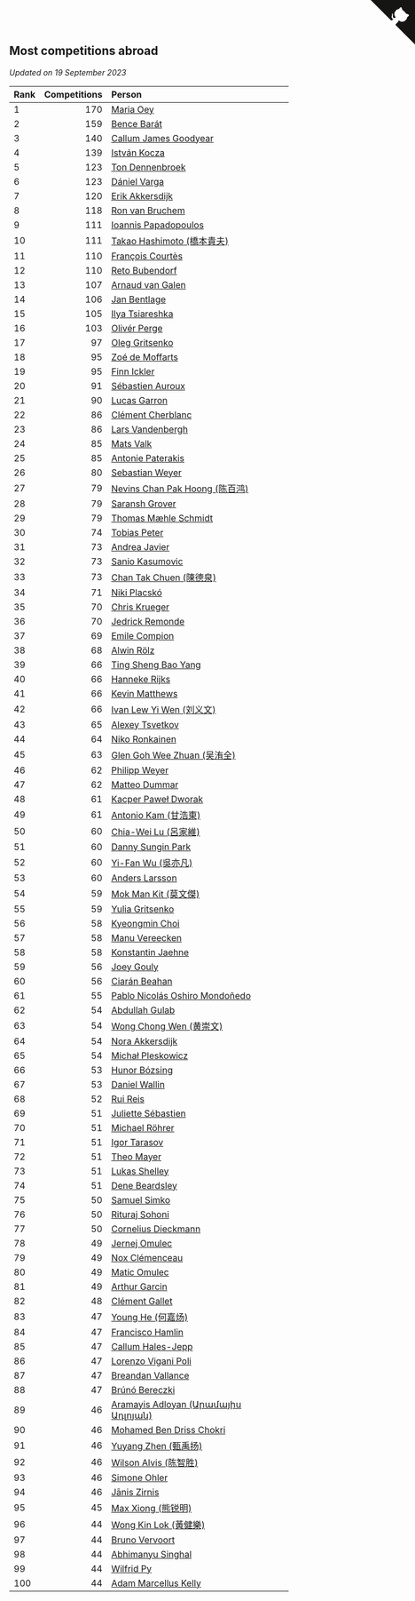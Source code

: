 ## Most competitions abroad

*Updated on 19 September 2023*

| Rank | Competitions | Person |
| :--- | ---: | :--- |
| 1 | 170 | [Maria Oey](https://www.worldcubeassociation.org/persons/2007OEYM01) |
| 2 | 159 | [Bence Barát](https://www.worldcubeassociation.org/persons/2008BARA01) |
| 3 | 140 | [Callum James Goodyear](https://www.worldcubeassociation.org/persons/2012GOOD02) |
| 4 | 139 | [István Kocza](https://www.worldcubeassociation.org/persons/2005KOCZ01) |
| 5 | 123 | [Ton Dennenbroek](https://www.worldcubeassociation.org/persons/2003DENN01) |
| 6 | 123 | [Dániel Varga](https://www.worldcubeassociation.org/persons/2008VARG01) |
| 7 | 120 | [Erik Akkersdijk](https://www.worldcubeassociation.org/persons/2005AKKE01) |
| 8 | 118 | [Ron van Bruchem](https://www.worldcubeassociation.org/persons/2003BRUC01) |
| 9 | 111 | [Ioannis Papadopoulos](https://www.worldcubeassociation.org/persons/2013PAPA01) |
| 10 | 111 | [Takao Hashimoto (橋本貴夫)](https://www.worldcubeassociation.org/persons/2007HASH01) |
| 11 | 110 | [François Courtès](https://www.worldcubeassociation.org/persons/2008COUR01) |
| 12 | 110 | [Reto Bubendorf](https://www.worldcubeassociation.org/persons/2012BUBE01) |
| 13 | 107 | [Arnaud van Galen](https://www.worldcubeassociation.org/persons/2006GALE01) |
| 14 | 106 | [Jan Bentlage](https://www.worldcubeassociation.org/persons/2010BENT01) |
| 15 | 105 | [Ilya Tsiareshka](https://www.worldcubeassociation.org/persons/2012TERE01) |
| 16 | 103 | [Olivér Perge](https://www.worldcubeassociation.org/persons/2007PERG01) |
| 17 | 97 | [Oleg Gritsenko](https://www.worldcubeassociation.org/persons/2011GRIT01) |
| 18 | 95 | [Zoé de Moffarts](https://www.worldcubeassociation.org/persons/2010MOFF02) |
| 19 | 95 | [Finn Ickler](https://www.worldcubeassociation.org/persons/2012ICKL01) |
| 20 | 91 | [Sébastien Auroux](https://www.worldcubeassociation.org/persons/2008AURO01) |
| 21 | 90 | [Lucas Garron](https://www.worldcubeassociation.org/persons/2006GARR01) |
| 22 | 86 | [Clément Cherblanc](https://www.worldcubeassociation.org/persons/2014CHER05) |
| 23 | 86 | [Lars Vandenbergh](https://www.worldcubeassociation.org/persons/2003VAND01) |
| 24 | 85 | [Mats Valk](https://www.worldcubeassociation.org/persons/2007VALK01) |
| 25 | 85 | [Antonie Paterakis](https://www.worldcubeassociation.org/persons/2012PATE01) |
| 26 | 80 | [Sebastian Weyer](https://www.worldcubeassociation.org/persons/2010WEYE02) |
| 27 | 79 | [Nevins Chan Pak Hoong (陈百鸿)](https://www.worldcubeassociation.org/persons/2010CHAN20) |
| 28 | 79 | [Saransh Grover](https://www.worldcubeassociation.org/persons/2014GROV01) |
| 29 | 79 | [Thomas Mæhle Schmidt](https://www.worldcubeassociation.org/persons/2013SCHM02) |
| 30 | 74 | [Tobias Peter](https://www.worldcubeassociation.org/persons/2014PETE03) |
| 31 | 73 | [Andrea Javier](https://www.worldcubeassociation.org/persons/2010JAVI01) |
| 32 | 73 | [Sanio Kasumovic](https://www.worldcubeassociation.org/persons/2009KASU01) |
| 33 | 73 | [Chan Tak Chuen (陳德泉)](https://www.worldcubeassociation.org/persons/2007CHUE01) |
| 34 | 71 | [Niki Placskó](https://www.worldcubeassociation.org/persons/2008PLAC01) |
| 35 | 70 | [Chris Krueger](https://www.worldcubeassociation.org/persons/2006KRUE01) |
| 36 | 70 | [Jedrick Remonde](https://www.worldcubeassociation.org/persons/2008REMO01) |
| 37 | 69 | [Emile Compion](https://www.worldcubeassociation.org/persons/2007COMP01) |
| 38 | 68 | [Alwin Rölz](https://www.worldcubeassociation.org/persons/2016ROLZ01) |
| 39 | 66 | [Ting Sheng Bao Yang](https://www.worldcubeassociation.org/persons/2008BAOY01) |
| 40 | 66 | [Hanneke Rijks](https://www.worldcubeassociation.org/persons/2008RIJK01) |
| 41 | 66 | [Kevin Matthews](https://www.worldcubeassociation.org/persons/2010MATT02) |
| 42 | 66 | [Ivan Lew Yi Wen (刘义文)](https://www.worldcubeassociation.org/persons/2012WENI01) |
| 43 | 65 | [Alexey Tsvetkov](https://www.worldcubeassociation.org/persons/2017TSVE02) |
| 44 | 64 | [Niko Ronkainen](https://www.worldcubeassociation.org/persons/2010RONK01) |
| 45 | 63 | [Glen Goh Wee Zhuan (吴洧全)](https://www.worldcubeassociation.org/persons/2015ZHUA01) |
| 46 | 62 | [Philipp Weyer](https://www.worldcubeassociation.org/persons/2010WEYE01) |
| 47 | 62 | [Matteo Dummar](https://www.worldcubeassociation.org/persons/2017DUMM01) |
| 48 | 61 | [Kacper Paweł Dworak](https://www.worldcubeassociation.org/persons/2020DWOR01) |
| 49 | 61 | [Antonio Kam (甘浩東)](https://www.worldcubeassociation.org/persons/2017TUNG13) |
| 50 | 60 | [Chia-Wei Lu (呂家維)](https://www.worldcubeassociation.org/persons/2007LUCH01) |
| 51 | 60 | [Danny Sungin Park](https://www.worldcubeassociation.org/persons/2015PARK13) |
| 52 | 60 | [Yi-Fan Wu (吳亦凡)](https://www.worldcubeassociation.org/persons/2010WUIF01) |
| 53 | 60 | [Anders Larsson](https://www.worldcubeassociation.org/persons/2003LARS01) |
| 54 | 59 | [Mok Man Kit (莫文傑)](https://www.worldcubeassociation.org/persons/2009KITM01) |
| 55 | 59 | [Yulia Gritsenko](https://www.worldcubeassociation.org/persons/2012SIDO01) |
| 56 | 58 | [Kyeongmin Choi](https://www.worldcubeassociation.org/persons/2017CHOI07) |
| 57 | 58 | [Manu Vereecken](https://www.worldcubeassociation.org/persons/2010VERE01) |
| 58 | 58 | [Konstantin Jaehne](https://www.worldcubeassociation.org/persons/2015JAEH01) |
| 59 | 56 | [Joey Gouly](https://www.worldcubeassociation.org/persons/2007GOUL01) |
| 60 | 56 | [Ciarán Beahan](https://www.worldcubeassociation.org/persons/2012BEAH01) |
| 61 | 55 | [Pablo Nicolás Oshiro Mondoñedo](https://www.worldcubeassociation.org/persons/2010MOND01) |
| 62 | 54 | [Abdullah Gulab](https://www.worldcubeassociation.org/persons/2014GULA02) |
| 63 | 54 | [Wong Chong Wen (黄崇文)](https://www.worldcubeassociation.org/persons/2014WENW01) |
| 64 | 54 | [Nora Akkersdijk](https://www.worldcubeassociation.org/persons/2009CHRI03) |
| 65 | 54 | [Michał Pleskowicz](https://www.worldcubeassociation.org/persons/2009PLES01) |
| 66 | 53 | [Hunor Bózsing](https://www.worldcubeassociation.org/persons/2009BOZS01) |
| 67 | 53 | [Daniel Wallin](https://www.worldcubeassociation.org/persons/2013WALL03) |
| 68 | 52 | [Rui Reis](https://www.worldcubeassociation.org/persons/2015REIS02) |
| 69 | 51 | [Juliette Sébastien](https://www.worldcubeassociation.org/persons/2014SEBA01) |
| 70 | 51 | [Michael Röhrer](https://www.worldcubeassociation.org/persons/2009ROHR01) |
| 71 | 51 | [Igor Tarasov](https://www.worldcubeassociation.org/persons/2016TARA04) |
| 72 | 51 | [Theo Mayer](https://www.worldcubeassociation.org/persons/2012MAYE01) |
| 73 | 51 | [Lukas Shelley](https://www.worldcubeassociation.org/persons/2016SHEL03) |
| 74 | 51 | [Dene Beardsley](https://www.worldcubeassociation.org/persons/2009BEAR01) |
| 75 | 50 | [Samuel Simko](https://www.worldcubeassociation.org/persons/2016SIMK01) |
| 76 | 50 | [Rituraj Sohoni](https://www.worldcubeassociation.org/persons/2012SOHO01) |
| 77 | 50 | [Cornelius Dieckmann](https://www.worldcubeassociation.org/persons/2009DIEC01) |
| 78 | 49 | [Jernej Omulec](https://www.worldcubeassociation.org/persons/2010OMUL01) |
| 79 | 49 | [Nox Clémenceau](https://www.worldcubeassociation.org/persons/2015CLEM03) |
| 80 | 49 | [Matic Omulec](https://www.worldcubeassociation.org/persons/2010OMUL02) |
| 81 | 49 | [Arthur Garcin](https://www.worldcubeassociation.org/persons/2014GARC27) |
| 82 | 48 | [Clément Gallet](https://www.worldcubeassociation.org/persons/2004GALL02) |
| 83 | 47 | [Young He (何嘉炀)](https://www.worldcubeassociation.org/persons/2014HEYO01) |
| 84 | 47 | [Francisco Hamlin](https://www.worldcubeassociation.org/persons/2012HAML01) |
| 85 | 47 | [Callum Hales-Jepp](https://www.worldcubeassociation.org/persons/2012HALE01) |
| 86 | 47 | [Lorenzo Vigani Poli](https://www.worldcubeassociation.org/persons/2007POLI01) |
| 87 | 47 | [Breandan Vallance](https://www.worldcubeassociation.org/persons/2007VALL01) |
| 88 | 47 | [Brúnó Bereczki](https://www.worldcubeassociation.org/persons/2008BERE01) |
| 89 | 46 | [Aramayis Adloyan (Արամայիս Ադլոյան)](https://www.worldcubeassociation.org/persons/2012ADLO01) |
| 90 | 46 | [Mohamed Ben Driss Chokri](https://www.worldcubeassociation.org/persons/2015CHOK01) |
| 91 | 46 | [Yuyang Zhen (甄禹扬)](https://www.worldcubeassociation.org/persons/2013ZHEN11) |
| 92 | 46 | [Wilson Alvis (陈智胜)](https://www.worldcubeassociation.org/persons/2011ALVI01) |
| 93 | 46 | [Simone Ohler](https://www.worldcubeassociation.org/persons/2014OHLE01) |
| 94 | 46 | [Jānis Zirnis](https://www.worldcubeassociation.org/persons/2013ZIRN01) |
| 95 | 45 | [Max Xiong (熊锐明)](https://www.worldcubeassociation.org/persons/2015XION03) |
| 96 | 44 | [Wong Kin Lok (黃健樂)](https://www.worldcubeassociation.org/persons/2014LOKW01) |
| 97 | 44 | [Bruno Vervoort](https://www.worldcubeassociation.org/persons/2011VERV01) |
| 98 | 44 | [Abhimanyu Singhal](https://www.worldcubeassociation.org/persons/2013SING12) |
| 99 | 44 | [Wilfrid Py](https://www.worldcubeassociation.org/persons/2016PYWI01) |
| 100 | 44 | [Adam Marcellus Kelly](https://www.worldcubeassociation.org/persons/2016KELL10) |


<a href="https://github.com/JustinTimeCuber/wca_statistics" class="github-corner" aria-label="View source on Github"><svg width="80" height="80" viewBox="0 0 250 250" style="fill:#151513; color:#fff; position: absolute; top: 0; border: 0; right: 0;" aria-hidden="true"><path d="M0,0 L115,115 L130,115 L142,142 L250,250 L250,0 Z"></path><path d="M128.3,109.0 C113.8,99.7 119.0,89.6 119.0,89.6 C122.0,82.7 120.5,78.6 120.5,78.6 C119.2,72.0 123.4,76.3 123.4,76.3 C127.3,80.9 125.5,87.3 125.5,87.3 C122.9,97.6 130.6,101.9 134.4,103.2" fill="currentColor" style="transform-origin: 130px 106px;" class="octo-arm"></path><path d="M115.0,115.0 C114.9,115.1 118.7,116.5 119.8,115.4 L133.7,101.6 C136.9,99.2 139.9,98.4 142.2,98.6 C133.8,88.0 127.5,74.4 143.8,58.0 C148.5,53.4 154.0,51.2 159.7,51.0 C160.3,49.4 163.2,43.6 171.4,40.1 C171.4,40.1 176.1,42.5 178.8,56.2 C183.1,58.6 187.2,61.8 190.9,65.4 C194.5,69.0 197.7,73.2 200.1,77.6 C213.8,80.2 216.3,84.9 216.3,84.9 C212.7,93.1 206.9,96.0 205.4,96.6 C205.1,102.4 203.0,107.8 198.3,112.5 C181.9,128.9 168.3,122.5 157.7,114.1 C157.9,116.9 156.7,120.9 152.7,124.9 L141.0,136.5 C139.8,137.7 141.6,141.9 141.8,141.8 Z" fill="currentColor" class="octo-body"></path></svg></a><style>.github-corner:hover .octo-arm{animation:octocat-wave 560ms ease-in-out}@keyframes octocat-wave{0%,100%{transform:rotate(0)}20%,60%{transform:rotate(-25deg)}40%,80%{transform:rotate(10deg)}}@media (max-width:500px){.github-corner:hover .octo-arm{animation:none}.github-corner .octo-arm{animation:octocat-wave 560ms ease-in-out}}</style>
